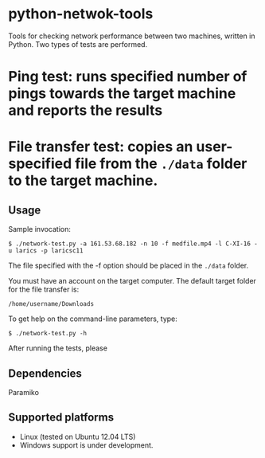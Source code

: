 python-netwok-tools
===================

Tools for checking network performance between two machines, written in Python. Two types of tests are performed.

# Ping test: runs specified number of pings towards the target machine and reports the results

# File transfer test: copies an user-specified file from the ``./data`` folder to the target machine. 



Usage
-----

Sample invocation:

    $ ./network-test.py -a 161.53.68.182 -n 10 -f medfile.mp4 -l C-XI-16 -u larics -p laricsc11 

The file specified with the -f option should be placed in the ``./data`` folder.

You must have an account on the target computer. The default target folder for the file transfer is:

    /home/username/Downloads



To get help on the command-line parameters, type:

    $ ./network-test.py -h

After running the tests, please

Dependencies
------------

Paramiko

Supported platforms
-------------------

  - Linux (tested on Ubuntu 12.04 LTS)
  - Windows support is under development.